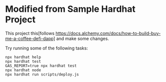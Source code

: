 # Modified from Sample Hardhat Project

This project this[follows https://docs.alchemy.com/docs/how-to-build-buy-me-a-coffee-defi-dapp] and make some changes.


Try running some of the following tasks:

```shell
npx hardhat help
npx hardhat test
GAS_REPORT=true npx hardhat test
npx hardhat node
npx hardhat run scripts/deploy.js
```
